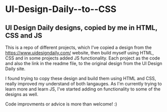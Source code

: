 # UI-Design-Daily--to--CSS
UI Design Daily designs, copied by me in HTML, CSS and JS
---------------------------------------------------------

This is a repo of different projects, which I've copied a design from the https://www.uidesigndaily.com/ website, then build myself using HTML, CSS and in some projects added JS functionality. Each project as the code and also the link in the readme file, to the original design from the UI Design Daily site.

I found trying to copy these design and build them using HTML and CSS, really improved my understand of both langauges. As I'm currently trying to learn more and learn JS, I've started adding on functionality to some of the designs as well.

Code improvments or advice is more than welcome! :)


